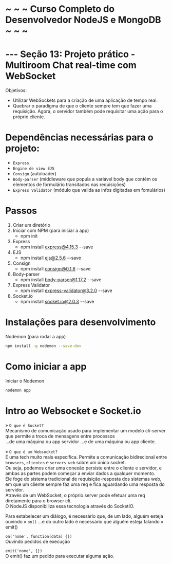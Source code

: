 # ~ ~ ~ Curso Completo do Desenvolvedor NodeJS e MongoDB ~ ~ ~

# --- Seção 13: Projeto prático - Multiroom Chat real-time com WebSocket

Objetivos:
- Utilizar WebSockets para a criação de uma aplicação de tempo real.
- Quebrar o paradigma de que o cliente sempre tem que fazer uma requisição. Agora, o servidor também pode requisitar uma ação para o próprio cliente.

# Dependências necessárias para o projeto:

- `Express`
- `Engine de view EJS`
- `Consign` (autoloader)
- `Body-parser` (middleware que popula a variável body que contém os elementos de formulário transitados nas requisições)
- `Express Validator` (módulo que valida as infos digitadas em fomulários)

# Passos

1. Criar um diretório
2. Iniciar com NPM (para iniciar a app)
    - npm init
3. Express
    - npm install express@4.15.3 --save
4. EJS
    - npm install ejs@2.5.6 --save
5. Consign
    - npm install consign@0.1.6 --save
6. Body-parser
    - npm install body-parser@1.17.2 --save
7. Express Validator
    - npm install express-validator@3.2.0 --save
8. Socket.io
    - npm install socket.io@2.0.3 --save

# Instalações para desenvolvimento

Nodemon (para rodar a app)
```bash
npm install -g nodemon --save-dev
```

# Como iniciar a app

Iniciar o Nodemon
```bash
nodemon app
```

# Intro ao Websocket e Socket.io

» `O que é Socket?`  
Mecanismo de comunicação usado para implementar um modelo cli-server que permite a troca de mensagens entre processos  
    ...de uma máquina ou app servidor
    ...e de uma máquina ou app cliente.

» `O que é um Websocket?`  
É uma tech muito mais específica. Permite a comunicação bidirecional entre `browsers`, `clientes` e `servers web` sobre um único socket.  
Ou seja, podemos criar uma conexão persiste entre o cliente e servidor, e ambas as partes podem começar a enviar dados a qualquer momento.  
Ele foge do sistema tradicional de requisição-resposta dos sistemas web, em que um cliente sempre faz uma req e fica aguardando uma resposta do servidor.  
Através de um WebSocket, o próprio server pode efetuar uma req diretamente para o browser cli.  
O NodeJS disponibiliza essa tecnologia através do SocketIO.  

Para estabelecer um diálogo, é necessário que, de um lado, alguém esteja ouvindo » `on()`
...e do outro lado é necessário que alguém esteja falando » emit()

`on('nome', function(data) {})`  
Ouvindo pedidos de execução

`emit('nome', {})`  
O emit() faz um pedido para executar alguma ação.